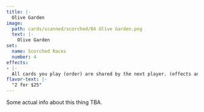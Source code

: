 ```yaml
---
title: |-
  Olive Garden
image: 
  path: cards/scanned/scorched/04 Olive Garden.png
  text: |-
    Olive Garden
set:
  name: Scorched Races
  number: 4
effects: 
- |-
  All cards you play (order) are shared by the next player. (effects and physical placement)
flavor-text: |-
  "2 for $25"
---
```

Some actual info about this thing TBA.
